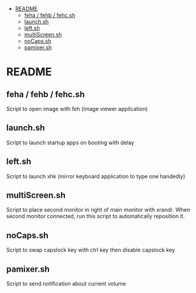 - [README](#org171801b)
  - [feha / fehb / fehc.sh](#org4690adc)
  - [launch.sh](#orgd748914)
  - [left.sh](#orgd459169)
  - [multiScreen.sh](#orgc8fcc63)
  - [noCaps.sh](#org14d4c6a)
  - [pamixer.sh](#org7dcc47c)


<a id="org171801b"></a>

# README


<a id="org4690adc"></a>

## feha / fehb / fehc.sh

Script to open image with feh (image viewer application)


<a id="orgd748914"></a>

## launch.sh

Script to launch startup apps on booting with delay


<a id="orgd459169"></a>

## left.sh

Script to launch xhk (mirror keyboard application to type one handedly)


<a id="orgc8fcc63"></a>

## multiScreen.sh

Script to place second monitor in right of main monitor with xrandr. When second monitor connected, run this script to automatically reposition it.


<a id="org14d4c6a"></a>

## noCaps.sh

Script to swap capslock key with ctrl key then disable capslock key


<a id="org7dcc47c"></a>

## pamixer.sh

Script to send notification about current volume
